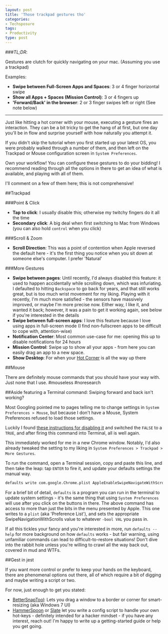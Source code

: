 ```yaml
---
layout: post
title: 'Those trackpad gestures tho'
categories:
- Techsposure
tags:
- Productivity
type: post
---
```


###*TL;DR*:

Gestures are clutch for quickly navigating on your mac. (Assuming you use a trackpad)

Examples:

  - **Swipe between Full-Screen Apps and Spaces**: 3 or 4 finger horizontal swipe
  - **Show all Apps + Spaces (Mission Control)**: 3 or 4 fingers up
  - **'Forward/Back' in the browser**: 2 or 3 finger swipes left or right (See note below)

---

Just like hitting a hot corner with your mouse, executing a gesture fires an interaction.
They can be a bit tricky to get the hang of at first, but one day you'll be in
flow and surprise yourself with how naturally you attempt it.

If you didn't skip the tutorial when you first started up your latest OS,
you were probably walked through a number of them, and then left on the Trackpad
or Mouse configuration screen in `System Preferences`.

Own your workflow! You can configure these gestures to do your bidding! I
recommend reading through all the options in there to get an idea of what is
available, and playing with all of them.

I'll comment on a few of them here; this is not comprehensive!

##Trackpad

###Point & Click

- **Tap to click**: I usually disable this; otherwise my twitchy fingers do it all the time
- **Secondary click**: A big deal when first switching to Mac from Windows (you can also hold `control` when you click)

###Scroll & Zoom

- **Scroll Direction**: This was a point of contention when Apple reversed the
  default here - it's the first thing you notice when you sit down at someone
  else's computer. I prefer 'Natural'

###More Gestures

- **Swipe between pages**:
Until recently, I'd always disabled this feature: it used to happen accidentally while scrolling down,
which was infuriating.
I defaulted to hitting `Backspace` to go back for years, and that still works great,
but is too much wrist movement for my liking.
Playing with it recently, I'm much more satisfied - the sensors have massively
improved, or maybe I'm more precise now. Either way, I like it, and wanted it
back; however, it was a pain to get it working again, see below if you're
interested in the details
- **Swipe between full-screen apps**: I love this feature because I love using
  apps in full-screen mode (I find non-fullscreen apps to be difficult to cope
  with, attention-wise)
- **Notification Center**: Most common use-case for me: opening this up to
  disable notifications for 24 hours
- **Mission Control**: Swipe up to show all your apps - from here you can easily
  drag an app to a new space.
- **Show Desktop**: For when your [Hot Corner](/techsposure/hot-damn-hot-corners/) is all the way up there

##Mouse

There are definitely mouse commands that you should have your way with. Just
none that I use. #mouseless #noresearch

##Aside featuring a Terminal command: Swiping forward and back isn't working?

Most Googling pointed me to pages telling me to change
settings in `System Preferences > Mouse`, but because I don't have a Mouse, System Preferences
refused to load those settings.

Luckily I found [these instructions for disabling it](http://osxdaily.com/2015/05/09/disable-swipe-navigation-google-chrome-mac/)
and switched the `FALSE` to a `TRUE`, and after firing this command into
Terminal, all is well again.

This immediately worked for me in a new Chrome window. Notably, I'd also already tweaked the
setting to my liking in `System Preferences > Trackpad > More Gestures`.

To run the command, open a Terminal session, copy and paste this line, and then
take the leap: tap `ENTER` to fire it, and update your defaults settings the
manual way.

```bash
defaults write com.google.Chrome.plist AppleEnableSwipeNavigateWithScrolls -bool TRUE
```

For a brief bit of detail, `defaults` is a program you can run in the terminal
to update system settings - it's the same thing that using `System Preferences`
will use after you click on the buttons in there. The above command has access
to more than just the bits in the menu presented by Apple. This one writes to a
`plist` (aka 'Preference List'), and sets the appropriate
SwipeNavigationWithScrolls value to whatever `-bool VAL` you pass in.

If all this tickles your fancy and you're interested in more, run `defaults
--help` for more background on how `defaults` works - but fair warning, using
unfamiliar commands can lead to difficult-to-restore situations! Don't dive into
the rabbit hole unless you're willing to crawl all the way back out, covered in
mud and WTFs.

##Gest in jest

If you want more control or prefer to keep your hands on the keyboard, there are
phenomenal options out there, all of which require a bit of digging and maybe writing
a script or two.

For now, just enough to get you stated:

  - [BetterSnapTool](https://itunes.apple.com/de/app/bettersnaptool/id417375580?mt=1://itunes.apple.com/de/app/bettersnaptool/id417375580?mt=12): 
  Lets you drag a window to a border or corner for smart-resizing (aka Windows 7 UI)
  - [HammerSpoon](http://www.hammerspoon.org/go/) or [Slate](https://github.com/jigish/slate) let you write a config script to handle your
    own hot-keys - definitely intended for a hacker mindset - if you have any
    interest, reach out! I'm happy to write up a getting-started guide or help
    you get going.

